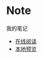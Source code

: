 # Note

我的笔记

- [在线阅读](https://yanxyz.github.io/note/)
- [本地预览](https://yanxyz.github.io/github/github-pages/preview/)
